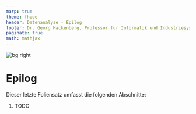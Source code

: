 ```yaml
---
marp: true
theme: fhooe
header: Datenanalyse - Epilog
footer: Dr. Georg Hackenberg, Professor für Informatik und Industriesysteme
paginate: true
math: mathjax
---
```


![bg right](./Titelbild.png)

# Epilog

Dieser letzte Foliensatz umfasst die folgenden Abschnitte:

1. TODO